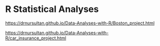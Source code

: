 # R Statistical Analyses

https://drnursultan.github.io/Data-Analyses-with-R/Boston_project.html

https://drnursultan.github.io/Data-Analyses-with-R/car_insurance_project.html
